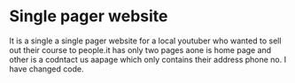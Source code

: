 # Single pager website
It is a single a single pager website for a local youtuber who wanted to sell out their course to people.it has only two pages aone is home page and other is a codntact us aapage which only contains their address phone no.
I have changed code.
